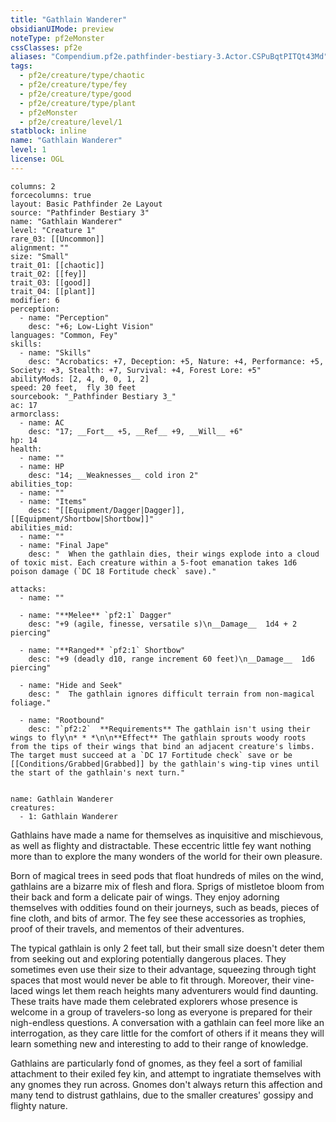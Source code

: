 ```yaml
---
title: "Gathlain Wanderer"
obsidianUIMode: preview
noteType: pf2eMonster
cssClasses: pf2e
aliases: "Compendium.pf2e.pathfinder-bestiary-3.Actor.CSPuBqtPITQt43Md" 
tags:
  - pf2e/creature/type/chaotic
  - pf2e/creature/type/fey
  - pf2e/creature/type/good
  - pf2e/creature/type/plant
  - pf2eMonster
  - pf2e/creature/level/1
statblock: inline
name: "Gathlain Wanderer"
level: 1
license: OGL
---
```


```statblock
columns: 2
forcecolumns: true
layout: Basic Pathfinder 2e Layout
source: "Pathfinder Bestiary 3"
name: "Gathlain Wanderer"
level: "Creature 1"
rare_03: [[Uncommon]]
alignment: ""
size: "Small"
trait_01: [[chaotic]]
trait_02: [[fey]]
trait_03: [[good]]
trait_04: [[plant]]
modifier: 6
perception:
  - name: "Perception"
    desc: "+6; Low-Light Vision"
languages: "Common, Fey"
skills:
  - name: "Skills"
    desc: "Acrobatics: +7, Deception: +5, Nature: +4, Performance: +5, Society: +3, Stealth: +7, Survival: +4, Forest Lore: +5"
abilityMods: [2, 4, 0, 0, 1, 2]
speed: 20 feet,  fly 30 feet
sourcebook: "_Pathfinder Bestiary 3_"
ac: 17
armorclass:
  - name: AC
    desc: "17; __Fort__ +5, __Ref__ +9, __Will__ +6"
hp: 14
health:
  - name: ""
  - name: HP
    desc: "14; __Weaknesses__ cold iron 2"
abilities_top:
  - name: ""
  - name: "Items"
    desc: "[[Equipment/Dagger|Dagger]], [[Equipment/Shortbow|Shortbow]]"
abilities_mid:
  - name: ""
  - name: "Final Jape"
    desc: "  When the gathlain dies, their wings explode into a cloud of toxic mist. Each creature within a 5-foot emanation takes 1d6 poison damage (`DC 18 Fortitude check` save)."

attacks:
  - name: ""

  - name: "**Melee** `pf2:1` Dagger"
    desc: "+9 (agile, finesse, versatile s)\n__Damage__  1d4 + 2 piercing"

  - name: "**Ranged** `pf2:1` Shortbow"
    desc: "+9 (deadly d10, range increment 60 feet)\n__Damage__  1d6 piercing"

  - name: "Hide and Seek"
    desc: "  The gathlain ignores difficult terrain from non-magical foliage."

  - name: "Rootbound"
    desc: "`pf2:2`  **Requirements** The gathlain isn't using their wings to fly\n* * *\n\n**Effect** The gathlain sprouts woody roots from the tips of their wings that bind an adjacent creature's limbs. The target must succeed at a `DC 17 Fortitude check` save or be [[Conditions/Grabbed|Grabbed]] by the gathlain's wing-tip vines until the start of the gathlain's next turn."
 
```

```encounter-table
name: Gathlain Wanderer
creatures:
  - 1: Gathlain Wanderer
```



Gathlains have made a name for themselves as inquisitive and mischievous, as well as flighty and distractable. These eccentric little fey want nothing more than to explore the many wonders of the world for their own pleasure.

Born of magical trees in seed pods that float hundreds of miles on the wind, gathlains are a bizarre mix of flesh and flora. Sprigs of mistletoe bloom from their back and form a delicate pair of wings. They enjoy adorning themselves with oddities found on their journeys, such as beads, pieces of fine cloth, and bits of armor. The fey see these accessories as trophies, proof of their travels, and mementos of their adventures.

The typical gathlain is only 2 feet tall, but their small size doesn't deter them from seeking out and exploring potentially dangerous places. They sometimes even use their size to their advantage, squeezing through tight spaces that most would never be able to fit through. Moreover, their vine-laced wings let them reach heights many adventurers would find daunting. These traits have made them celebrated explorers whose presence is welcome in a group of travelers-so long as everyone is prepared for their nigh-endless questions. A conversation with a gathlain can feel more like an interrogation, as they care little for the comfort of others if it means they will learn something new and interesting to add to their range of knowledge.

Gathlains are particularly fond of gnomes, as they feel a sort of familial attachment to their exiled fey kin, and attempt to ingratiate themselves with any gnomes they run across. Gnomes don't always return this affection and many tend to distrust gathlains, due to the smaller creatures' gossipy and flighty nature.
